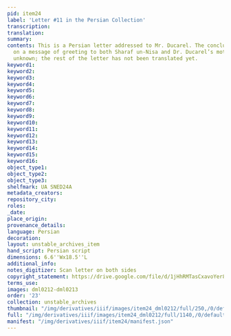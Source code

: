 ```yaml
---
pid: item24
label: 'Letter #11 in the Persian Collection'
transcription:
translation:
summary:
contents: This is a Persian letter addressed to Mr. Ducarel. The conclusion passes
  on a message of greeting to both Sharaf un-Nisa and Dr. Ducarel’s mother. Author
  unknown; the rest of the letter has not been translated yet.
keyword1:
keyword2:
keyword3:
keyword4:
keyword5:
keyword6:
keyword7:
keyword8:
keyword9:
keyword10:
keyword11:
keyword12:
keyword13:
keyword14:
keyword15:
keyword16:
object_type1:
object_type2:
object_type3:
shelfmark: UA SNED24A
metadata_creators:
repository_city:
roles:
_date:
place_origin:
provenance_details:
language: Persian
decoration:
layout: unstable_archives_item
hand_script: Persian script
dimensions: 6.6''Wx18.5''L
additional_info:
notes_digitizer: Scan letter on both sides
copyright_statement: https://drive.google.com/file/d/1jHhRMTasCxavoYer89Wn8_Xn65nL0sW0/view?usp=sharing
terms_use:
images: dml0212-dml0213
order: '23'
collection: unstable_archives
thumbnail: "/img/derivatives/iiif/images/item24_dml0212/full/250,/0/default.jpg"
full: "/img/derivatives/iiif/images/item24_dml0212/full/1140,/0/default.jpg"
manifest: "/img/derivatives/iiif/item24/manifest.json"
---
```

